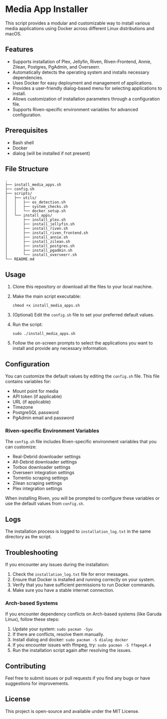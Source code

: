 # Media App Installer

This script provides a modular and customizable way to install various media applications using Docker across different Linux distributions and macOS.

## Features

- Supports installation of Plex, Jellyfin, Riven, Riven-Frontend, Annie, Zilean, Postgres, PgAdmin, and Overseerr.
- Automatically detects the operating system and installs necessary dependencies.
- Uses Docker for easy deployment and management of applications.
- Provides a user-friendly dialog-based menu for selecting applications to install.
- Allows customization of installation parameters through a configuration file.
- Supports Riven-specific environment variables for advanced configuration.

## Prerequisites

- Bash shell
- Docker
- dialog (will be installed if not present)

## File Structure

```
.
├── install_media_apps.sh
├── config.sh
├── scripts/
│   ├── utils/
│   │   ├── os_detection.sh
│   │   ├── system_checks.sh
│   │   └── docker_setup.sh
│   └── install_apps/
│       ├── install_plex.sh
│       ├── install_jellyfin.sh
│       ├── install_riven.sh
│       ├── install_riven_frontend.sh
│       ├── install_annie.sh
│       ├── install_zilean.sh
│       ├── install_postgres.sh
│       ├── install_pgadmin.sh
│       └── install_overseerr.sh
└── README.md
```

## Usage

1. Clone this repository or download all the files to your local machine.

2. Make the main script executable:
   ```
   chmod +x install_media_apps.sh
   ```

3. (Optional) Edit the `config.sh` file to set your preferred default values.

4. Run the script:
   ```
   sudo ./install_media_apps.sh
   ```

5. Follow the on-screen prompts to select the applications you want to install and provide any necessary information.

## Configuration

You can customize the default values by editing the `config.sh` file. This file contains variables for:

- Mount point for media
- API token (if applicable)
- URL (if applicable)
- Timezone
- PostgreSQL password
- PgAdmin email and password

### Riven-specific Environment Variables

The `config.sh` file includes Riven-specific environment variables that you can customize:

- Real-Debrid downloader settings
- All-Debrid downloader settings
- Torbox downloader settings
- Overseerr integration settings
- Torrentio scraping settings
- Zilean scraping settings
- Plex integration settings

When installing Riven, you will be prompted to configure these variables or use the default values from `config.sh`.

## Logs

The installation process is logged to `installation_log.txt` in the same directory as the script.

## Troubleshooting

If you encounter any issues during the installation:

1. Check the `installation_log.txt` file for error messages.
2. Ensure that Docker is installed and running correctly on your system.
3. Verify that you have sufficient permissions to run Docker commands.
4. Make sure you have a stable internet connection.

### Arch-based Systems

If you encounter dependency conflicts on Arch-based systems (like Garuda Linux), follow these steps:

1. Update your system: `sudo pacman -Syu`
2. If there are conflicts, resolve them manually.
3. Install dialog and docker: `sudo pacman -S dialog docker`
4. If you encounter issues with ffmpeg, try: `sudo pacman -S ffmpeg4.4`
5. Run the installation script again after resolving the issues.

## Contributing

Feel free to submit issues or pull requests if you find any bugs or have suggestions for improvements.

## License

This project is open-source and available under the MIT License.